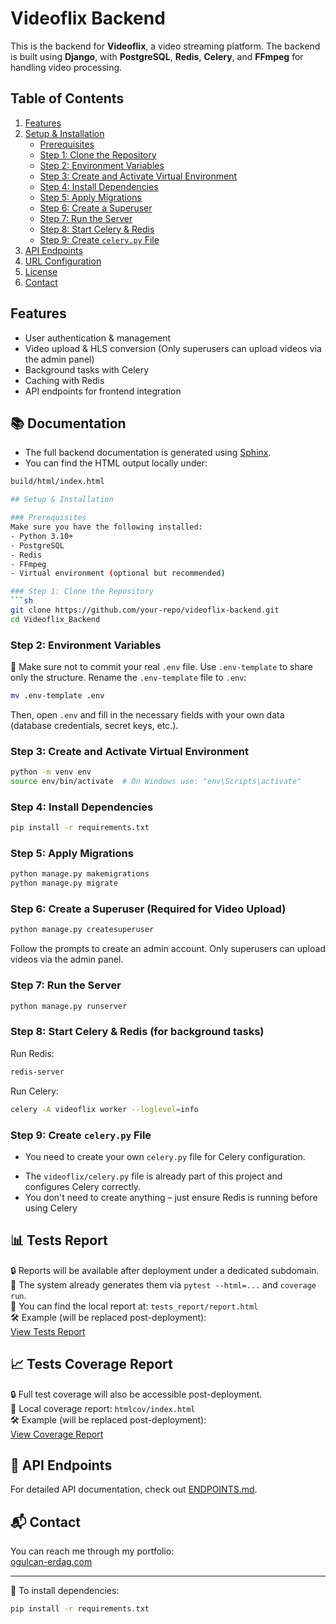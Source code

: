 # Videoflix Backend

This is the backend for **Videoflix**, a video streaming platform. The backend is built using **Django**, with **PostgreSQL**, **Redis**, **Celery**, and **FFmpeg** for handling video processing.

## Table of Contents
1. [Features](#features)
2. [Setup & Installation](#setup--installation)
   - [Prerequisites](#prerequisites)
   - [Step 1: Clone the Repository](#step-1-clone-the-repository)
   - [Step 2: Environment Variables](#step-2-environment-variables)
   - [Step 3: Create and Activate Virtual Environment](#step-3-create-and-activate-virtual-environment)
   - [Step 4: Install Dependencies](#step-4-install-dependencies)
   - [Step 5: Apply Migrations](#step-5-apply-migrations)
   - [Step 6: Create a Superuser](#step-6-create-a-superuser)
   - [Step 7: Run the Server](#step-7-run-the-server)
   - [Step 8: Start Celery & Redis](#step-8-start-celery--redis)
   - [Step 9: Create `celery.py` File](#step-9-create-celerypy-file)
3. [API Endpoints](#api-endpoints)
4. [URL Configuration](#url-configuration)
5. [License](#license)
6. [Contact](#contact)

## Features
- User authentication & management
- Video upload & HLS conversion (Only superusers can upload videos via the admin panel)
- Background tasks with Celery
- Caching with Redis
- API endpoints for frontend integration

## 📚 Documentation

 - The full backend documentation is generated using [Sphinx](https://www.sphinx-doc.org/).  
 - You can find the HTML output locally under:

  ```bash
  build/html/index.html

## Setup & Installation

### Prerequisites
Make sure you have the following installed:
- Python 3.10+
- PostgreSQL
- Redis
- FFmpeg
- Virtual environment (optional but recommended)

### Step 1: Clone the Repository
```sh
git clone https://github.com/your-repo/videoflix-backend.git
cd Videoflix_Backend
```

### Step 2: Environment Variables
📄 Make sure not to commit your real `.env` file. Use `.env-template` to share only the structure.
Rename the `.env-template` file to `.env`:
```sh
mv .env-template .env
```
Then, open `.env` and fill in the necessary fields with your own data (database credentials, secret keys, etc.).

### Step 3: Create and Activate Virtual Environment
```sh
python -m venv env
source env/bin/activate  # On Windows use: "env\Scripts\activate"
```

### Step 4: Install Dependencies
```sh
pip install -r requirements.txt
```

### Step 5: Apply Migrations
```sh
python manage.py makemigrations
python manage.py migrate
```

### Step 6: Create a Superuser (Required for Video Upload)
```sh
python manage.py createsuperuser
```
Follow the prompts to create an admin account. Only superusers can upload videos via the admin panel.

### Step 7: Run the Server
```sh
python manage.py runserver
```

### Step 8: Start Celery & Redis (for background tasks)
Run Redis:
```sh
redis-server
```
Run Celery:
```sh
celery -A videoflix worker --loglevel=info
```

### Step 9: Create `celery.py` File
- You need to create your own `celery.py` file for Celery configuration.
+ The `videoflix/celery.py` file is already part of this project and configures Celery correctly.
+ You don't need to create anything – just ensure Redis is running before using Celery


## 📊 Tests Report  
🔒 Reports will be available after deployment under a dedicated subdomain.  
🔧 The system already generates them via `pytest --html=...` and `coverage run`.  
📁 You can find the local report at: `tests_report/report.html`  
🛠️ Example (will be replaced post-deployment):  
[View Tests Report](https://docs.ogulcan-erdag.com/videoflix-backend/report.html?sort=result)

## 📈 Tests Coverage Report  
🔒 Full test coverage will also be accessible post-deployment.  
📁 Local coverage report: `htmlcov/index.html`  
🛠️ Example (will be replaced post-deployment):  
[View Coverage Report](https://docs.ogulcan-erdag.com/videoflix-backend/htmlcov/index.html)

## 🔗 API Endpoints  
For detailed API documentation, check out [ENDPOINTS.md](ENDPOINTS.md).  

## 📬 Contact  
You can reach me through my portfolio:  
[ogulcan-erdag.com](https://ogulcan-erdag.com) 

---
🧪 To install dependencies:
```bash
pip install -r requirements.txt